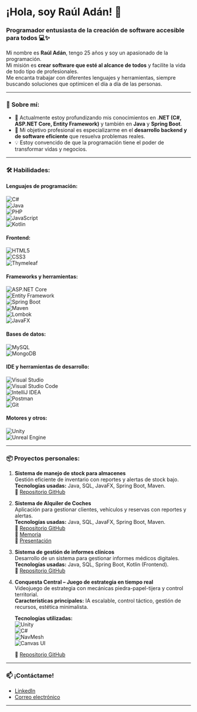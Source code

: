 # ¡Hola, soy Raúl Adán! 👋  

### Programador entusiasta de la creación de software accesible para todos 💻✨  

Mi nombre es **Raúl Adán**, tengo 25 años y soy un apasionado de la programación.  
Mi misión es **crear software que esté al alcance de todos** y facilite la vida de todo tipo de profesionales.  
Me encanta trabajar con diferentes lenguajes y herramientas, siempre buscando soluciones que optimicen el día a día de las personas.  

---

### 🚀 **Sobre mí:**  
- 🌱 Actualmente estoy profundizando mis conocimientos en **.NET (C#, ASP.NET Core, Entity Framework)** y también en **Java** y **Spring Boot**.  
- 🎯 Mi objetivo profesional es especializarme en el **desarrollo backend y de software eficiente** que resuelva problemas reales.  
- 💡 Estoy convencido de que la programación tiene el poder de transformar vidas y negocios.  

---

### 🛠️ **Habilidades:**  

#### **Lenguajes de programación:**  
![C#](https://img.shields.io/badge/C%23-239120?style=for-the-badge&logo=c-sharp&logoColor=white)  
![Java](https://img.shields.io/badge/Java-ED8B00?style=for-the-badge&logo=java&logoColor=white)  
![PHP](https://img.shields.io/badge/PHP-777BB4?style=for-the-badge&logo=php&logoColor=white)  
![JavaScript](https://img.shields.io/badge/JavaScript-F7DF1E?style=for-the-badge&logo=javascript&logoColor=black)  
![Kotlin](https://img.shields.io/badge/Kotlin-7F52FF?style=for-the-badge&logo=kotlin&logoColor=white)  

#### **Frontend:**  
![HTML5](https://img.shields.io/badge/HTML5-E34F26?style=for-the-badge&logo=html5&logoColor=white)  
![CSS3](https://img.shields.io/badge/CSS3-1572B6?style=for-the-badge&logo=css3&logoColor=white)  
![Thymeleaf](https://img.shields.io/badge/Thymeleaf-005F0F?style=for-the-badge&logo=thymeleaf&logoColor=white)  

#### **Frameworks y herramientas:**  
![ASP.NET Core](https://img.shields.io/badge/ASP.NET_Core-5C2D91?style=for-the-badge&logo=.net&logoColor=white)  
![Entity Framework](https://img.shields.io/badge/Entity_Framework-68217A?style=for-the-badge&logo=.net&logoColor=white)  
![Spring Boot](https://img.shields.io/badge/Spring_Boot-6DB33F?style=for-the-badge&logo=spring-boot&logoColor=white)  
![Maven](https://img.shields.io/badge/Maven-C71A36?style=for-the-badge&logo=apache-maven&logoColor=white)  
![Lombok](https://img.shields.io/badge/Lombok-FF0000?style=for-the-badge&logoColor=white)  
![JavaFX](https://img.shields.io/badge/JavaFX-4B8BBE?style=for-the-badge&logoColor=white)  

#### **Bases de datos:**  
![MySQL](https://img.shields.io/badge/MySQL-4479A1?style=for-the-badge&logo=mysql&logoColor=white)  
![MongoDB](https://img.shields.io/badge/MongoDB-47A248?style=for-the-badge&logo=mongodb&logoColor=white)  

#### **IDE y herramientas de desarrollo:**  
![Visual Studio](https://img.shields.io/badge/Visual_Studio-5C2D91?style=for-the-badge&logo=visual-studio&logoColor=white)  
![Visual Studio Code](https://img.shields.io/badge/VS_Code-007ACC?style=for-the-badge&logo=visual-studio-code&logoColor=white)  
![IntelliJ IDEA](https://img.shields.io/badge/IntelliJ_IDEA-000000?style=for-the-badge&logo=intellij-idea&logoColor=white)  
![Postman](https://img.shields.io/badge/Postman-FF6C37?style=for-the-badge&logo=postman&logoColor=white)  
![Git](https://img.shields.io/badge/Git-F05032?style=for-the-badge&logo=git&logoColor=white)  

#### **Motores y otros:**  
![Unity](https://img.shields.io/badge/Unity-100000?style=for-the-badge&logo=unity&logoColor=white)  
![Unreal Engine](https://img.shields.io/badge/Unreal_Engine-313131?style=for-the-badge&logo=unreal-engine&logoColor=white)  

---

### 📦 **Proyectos personales:**  

1. **Sistema de manejo de stock para almacenes**  
   Gestión eficiente de inventario con reportes y alertas de stock bajo.  
   **Tecnologías usadas:** Java, SQL, JavaFX, Spring Boot, Maven.  
   🔗 [Repositorio GitHub](https://github.com/raulAdan99/ControlDeMagatzem.git)  

2. **Sistema de Alquiler de Coches**  
   Aplicación para gestionar clientes, vehículos y reservas con reportes y alertas.  
   **Tecnologías usadas:** Java, SQL, JavaFX, Spring Boot, Maven.  
   🔗 [Repositorio GitHub](https://github.com/raulAdan99/ranaredb.git)  
   📄 [Memoria](https://docs.google.com/document/d/1I8rbTUmTRgoq9Yb1XuzH5R812gyzaxtdh6coBAhTTcw/edit?usp=sharing)  
   🎨 [Presentación](https://www.canva.com/design/DAGbjgoo1rc/9eudWP9foC1aYw9ay-fK1w/edit?utm_content=DAGbjgoo1rc&utm_campaign=designshare&utm_medium=link2&utm_source=sharebutton)  

3. **Sistema de gestión de informes clínicos**  
   Desarrollo de un sistema para gestionar informes médicos digitales.  
   **Tecnologías usadas:** Java, SQL, Spring Boot, Kotlin (Frontend).  
   🔗 [Repositorio GitHub](https://github.com/raulAdan99/clindat)  

4. **Conquesta Central – Juego de estrategia en tiempo real**  
   Videojuego de estrategia con mecánicas piedra-papel-tijera y control territorial.  
   **Características principales:** IA escalable, control táctico, gestión de recursos, estética minimalista.  

   **Tecnologías utilizadas:**  
   ![Unity](https://img.shields.io/badge/Unity-100000?style=for-the-badge&logo=unity&logoColor=white)  
   ![C#](https://img.shields.io/badge/C%23-239120?style=for-the-badge&logo=c-sharp&logoColor=white)  
   ![NavMesh](https://img.shields.io/badge/NavMesh-008080?style=for-the-badge&logo=unity&logoColor=white)  
   ![Canvas UI](https://img.shields.io/badge/Canvas_UI-4B8BBE?style=for-the-badge&logo=unity&logoColor=white)  

   🔗 [Repositorio GitHub](https://github.com/raulAdan99/ConquestaTotal)  

---

### 📫 **¡Contáctame!**  
- [LinkedIn](https://www.linkedin.com/in/raul-adan-sanchez-0542632a2/)  
- [Correo electrónico](mailto:rauladan99@gmail.com)  

---
